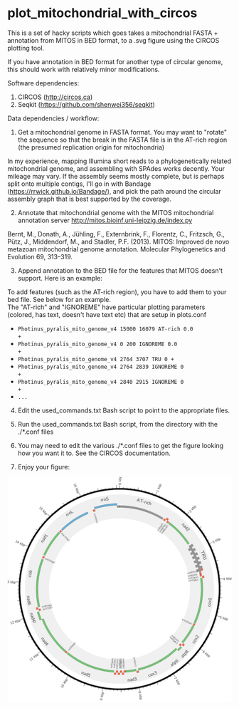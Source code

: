 # plot_mitochondrial_with_circos
This is a set of hacky scripts which goes takes a mitochondrial FASTA + annotation from MITOS in BED format, to a .svg figure using the CIRCOS plotting tool.

If you have annotation in BED format for another type of circular genome, this should work with relatively minor modifications.

Software dependencies:

1. CIRCOS (http://circos.ca)
2. Seqkit (https://github.com/shenwei356/seqkit) 

Data dependencies / workflow:

1) Get a mitochondrial genome in FASTA format.  You may want to "rotate" the sequence so that the break in the FASTA file is in the AT-rich region (the presumed replication origin for mitochondria)

In my experience, mapping Illumina short reads to a phylogenetically related mitochondrial genome, and assembling with SPAdes works decently.  Your mileage may vary.  If the assembly seems mostly complete, but is perhaps split onto multiple contigs, I'll go in with Bandage (https://rrwick.github.io/Bandage/), and pick the path around the circular assembly graph that is best supported by the coverage.

2) Annotate that mitochondrial genome with the MITOS mitochondrial annotation server http://mitos.bioinf.uni-leipzig.de/index.py

Bernt, M., Donath, A., Jühling, F., Externbrink, F., Florentz, C., Fritzsch, G., Pütz, J., Middendorf, M., and Stadler, P.F. (2013). MITOS: Improved de novo metazoan mitochondrial genome annotation. Molecular Phylogenetics and Evolution 69, 313–319.

3) Append annotation to the BED file for the features that MITOS doesn't support.  Here is an example:

To add features (such as the AT-rich region), you have to add them to your bed file.  See below for an example.  
The "AT-rich" and "IGNOREME" have particular plotting parameters (colored, has text, doesn't have text etc) that are setup in plots.conf

- <code>Photinus_pyralis_mito_genome_v4 15000 16079 AT-rich 0.0 +</code>
- <code>Photinus_pyralis_mito_genome_v4 0 200 IGNOREME  0.0 +</code>
- <code>Photinus_pyralis_mito_genome_v4	2764	3707	TRU	0	+</code>
- <code>Photinus_pyralis_mito_genome_v4	2764	2839	IGNOREME	0	+</code>
- <code>Photinus_pyralis_mito_genome_v4	2840  2915  IGNOREME	0	+</code>
- <code>...</code>

4) Edit the used_commands.txt Bash script to point to the appropriate files.

5) Run the used_commands.txt Bash script, from the directory with the ./*.conf files

6) You may need to edit the various ./*.conf files to get the figure looking how you want it to.  See the CIRCOS documentation.

7) Enjoy your figure:

![alt tag](https://github.com/photocyte/plot_mitochondrial_genome_with_CIRCOS/blob/master/output_example.png)
